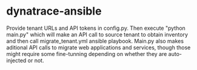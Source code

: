 # dynatrace-ansible

Provide tenant URLs and API tokens in config.py.
Then execute "python main.py" which will make an API call to source tenant to obtain inventory and then call migrate_tenant.yml ansible playbook. Main.py also makes aditional API calls to migrate web applications and services, though those might require some fine-tunning depending on whether they are auto-injected or not.
